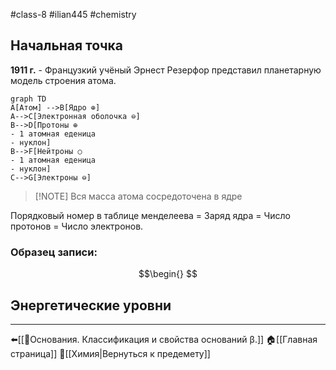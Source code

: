 #class-8 #ilian445 #chemistry
## Начальная точка
**1911 г.** - Французкий учёный Эрнест Резерфор представил планетарную модель строения атома.
```mermaid
graph TD
A[Атом] -->B[Ядро ⊕]
A-->C[Электронная оболочка ⊖]
B-->D[Протоны ⊕
- 1 атомная еденица
- нуклон]
B-->F[Нейтроны ○
- 1 атомная еденица
- нуклон]
C-->G[Электроны ⊖]
```
>[!NOTE] Вся масса атома сосредоточена в ядре

Порядковый номер в таблице менделеева = Заряд ядра = Число протонов = Число электронов.
### Образец записи:
$$\begin{}
$$
## Энергетические уровни
---
⬅️[[📒Основания. Классификация и свойства оснований β.]]
🏠[[Главная страница]]
🧪[[Химия|Вернуться к предемету]]